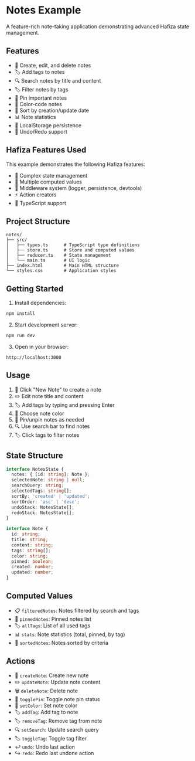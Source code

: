 # Notes Example

A feature-rich note-taking application demonstrating advanced Hafiza state management.

## Features

- 📝 Create, edit, and delete notes
- 🏷️ Add tags to notes
- 🔍 Search notes by title and content
- 🏷️ Filter notes by tags
- 📌 Pin important notes
- 🎨 Color-code notes
- 📅 Sort by creation/update date
- 📊 Note statistics
- 💾 LocalStorage persistence
- 🔄 Undo/Redo support

## Hafiza Features Used

This example demonstrates the following Hafiza features:

- 🏪 Complex state management
- 🧮 Multiple computed values
- 🔌 Middleware system (logger, persistence, devtools)
- ⚡ Action creators
- 📘 TypeScript support

## Project Structure

```
notes/
├── src/
│   ├── types.ts      # TypeScript type definitions
│   ├── store.ts      # Store and computed values
│   ├── reducer.ts    # State management
│   └── main.ts       # UI logic
├── index.html        # Main HTML structure
└── styles.css        # Application styles
```

## Getting Started

1. Install dependencies:
```bash
npm install
```

2. Start development server:
```bash
npm run dev
```

3. Open in your browser:
```
http://localhost:3000
```

## Usage

1. 📝 Click "New Note" to create a note
2. ✏️ Edit note title and content
3. 🏷️ Add tags by typing and pressing Enter
4. 🎨 Choose note color
5. 📌 Pin/unpin notes as needed
6. 🔍 Use search bar to find notes
7. 🏷️ Click tags to filter notes

## State Structure

```typescript
interface NotesState {
  notes: { [id: string]: Note };
  selectedNote: string | null;
  searchQuery: string;
  selectedTags: string[];
  sortBy: 'created' | 'updated';
  sortOrder: 'asc' | 'desc';
  undoStack: NotesState[];
  redoStack: NotesState[];
}

interface Note {
  id: string;
  title: string;
  content: string;
  tags: string[];
  color: string;
  pinned: boolean;
  created: number;
  updated: number;
}
```

## Computed Values

- 📋 `filteredNotes`: Notes filtered by search and tags
- 📌 `pinnedNotes`: Pinned notes list
- 🏷️ `allTags`: List of all used tags
- 📊 `stats`: Note statistics (total, pinned, by tag)
- 📅 `sortedNotes`: Notes sorted by criteria

## Actions

- 📝 `createNote`: Create new note
- ✏️ `updateNote`: Update note content
- 🗑️ `deleteNote`: Delete note
- 📌 `togglePin`: Toggle note pin status
- 🎨 `setColor`: Set note color
- 🏷️ `addTag`: Add tag to note
- 🏷️ `removeTag`: Remove tag from note
- 🔍 `setSearch`: Update search query
- 🏷️ `toggleTag`: Toggle tag filter
- ↩️ `undo`: Undo last action
- ↪️ `redo`: Redo last undone action
``` 
